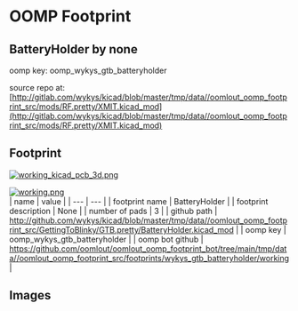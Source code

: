 # OOMP Footprint  
## BatteryHolder  by none  
  
oomp key: oomp_wykys_gtb_batteryholder  
  
source repo at: [http://gitlab.com/wykys/kicad/blob/master/tmp/data//oomlout_oomp_footprint_src/mods/RF.pretty/XMIT.kicad_mod](http://gitlab.com/wykys/kicad/blob/master/tmp/data//oomlout_oomp_footprint_src/mods/RF.pretty/XMIT.kicad_mod)  
## Footprint  
  
[![working_kicad_pcb_3d.png](working_kicad_pcb_3d_600.png)](working_kicad_pcb_3d.png)  
  
[![working.png](working_600.png)](working.png)  
| name | value | 
| --- | --- | 
| footprint name | BatteryHolder | 
| footprint description | None | 
| number of pads | 3 | 
| github path | http://github.com/wykys/kicad/blob/master/tmp/data//oomlout_oomp_footprint_src/GettingToBlinky/GTB.pretty/BatteryHolder.kicad_mod | 
| oomp key | oomp_wykys_gtb_batteryholder | 
| oomp bot github | https://github.com/oomlout/oomlout_oomp_footprint_bot/tree/main/tmp/data//oomlout_oomp_footprint_src/footprints/wykys_gtb_batteryholder/working | 
## Images  
